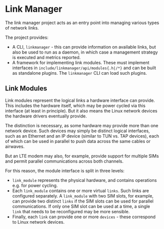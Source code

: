 Link Manager
============

The link manager project acts as an entry point into managing various types
of network links.

The project provides:

- A CLI, `linkmanager` - this can provide information on available links, but
  also be used to run as a daemon, in which case a management strategy is
  executed and metrics reported.
- A framework for implementing link modules. These must implement interfaces
  in `include/linkmanager/api/modules{.h|/*}` and can be built as standalone
  plugins. The `linkmanager` CLI can load such plugins.

Link Modules
------------

Link modules represent the logical links a hardware interface can provide.
This includes the hardware itself, which may be power cycled via this interface
(at least in principle). But it also means the Linux network devices the
hardware drivers eventually provide.

The distinction is necessary, as some hardware may provide more than one
network device. Such devices may simply be distinct logical interfaces, such as
an Ethernet and an IP device (similar to TUN vs. TAP devices), each of which
can be used in parallel to push data across the same cables or airwaves.

But an LTE modem may also, for example, provide support for multiple SIMs and
permit parallel communications across both channels.

For this reason, the module interface is split in three levels:

- `link_module` represents the physical hardware, and contains operations e.g.
  for power cycling.
- Each `link_module` contains one or more virtual `links`. Such links are
  configured separately. A `link_module` with two SIM slots, for example, can
  provide two distinct `links` if the SIM slots can be used for parallel
  communications. If only one SIM slot can be used at a time, a single `link`
  that needs to be reconfigured may be more sensible.
- Finally, each `link` can provide one or more `devices` - these correspond
  to Linux network devices.
